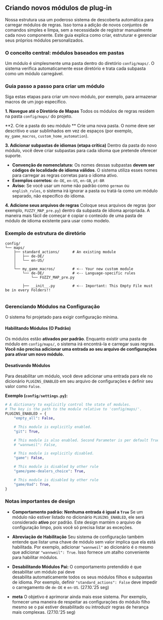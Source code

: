 ## Criando novos módulos de plug-in

Nossa estrutura usa um poderoso sistema de descoberta automática para carregar módulos de regras. Isso torna a adição de novos conjuntos de comandos simples e limpa, sem a necessidade de registrar manualmente cada novo componente. Este guia explica como criar, estruturar e gerenciar seus próprios módulos personalizados.

### O conceito central: módulos baseados em pastas

Um módulo é simplesmente uma pasta dentro do diretório `config/maps/`. O sistema verifica automaticamente esse diretório e trata cada subpasta como um módulo carregável.

### Guia passo a passo para criar um módulo

Siga estas etapas para criar um novo módulo, por exemplo, para armazenar macros de um jogo específico.

**1. Navegue até o Diretório de Mapas**
Todos os módulos de regras residem na pasta `config/maps/` do projeto.

**2. Crie a pasta do seu módulo **
Crie uma nova pasta. O nome deve ser descritivo e usar sublinhados em vez de espaços (por exemplo, `my_game_macros`, `custom_home_automation`).

**3. Adicionar subpastas de idiomas (etapa crítica)**
Dentro da pasta do novo módulo, você deve criar subpastas para cada idioma que pretende oferecer suporte.

* **Convenção de nomenclatura:** Os nomes dessas subpastas **devem ser códigos de localidade de idioma válidos**. O sistema utiliza esses nomes para carregar as regras corretas para o idioma ativo.
* **Exemplos corretos:** `de-DE`, `en-US`, `en-GB`, `pt-BR`
* **Aviso:** Se você usar um nome não padrão como `german` ou `english_rules`, o sistema irá ignorar a pasta ou tratá-la como um módulo separado, não específico do idioma.

**4. Adicione seus arquivos de regras**
Coloque seus arquivos de regras (por exemplo, `FUZZY_MAP_pre.py`) dentro da subpasta de idioma apropriada. A maneira mais fácil de começar é copiar o conteúdo de uma pasta de módulo de idioma existente para usar como modelo.

### Exemplo de estrutura de diretório

```
config/
└── maps/
    ├── standard_actions/      # An existing module
    │   ├── de-DE/
    │   └── en-US/
    │
    └── my_game_macros/        # <-- Your new custom module
        └── de-DE/             # <-- Language-specific rules
            └── FUZZY_MAP_pre.py

        ├── __init__.py        # <-- Important: This Empty File must be in every Folders!!
            
```

### Gerenciando Módulos na Configuração

O sistema foi projetado para exigir configuração mínima.

#### Habilitando Módulos (O Padrão)

Os módulos estão **ativados por padrão**. Enquanto existir uma pasta de módulo em `config/maps/`, o sistema irá encontrá-la e carregar suas regras. **Você não precisa adicionar uma entrada ao seu arquivo de configurações para ativar um novo módulo.**

#### Desativando Módulos

Para desabilitar um módulo, você deve adicionar uma entrada para ele no dicionário `PLUGINS_ENABLED` em seu arquivo de configurações e definir seu valor como `False`.

**Exemplo (`config/settings.py`):**
```python
# A dictionary to explicitly control the state of modules.
# The key is the path to the module relative to 'config/maps/'.
PLUGINS_ENABLED = {
    "empty_all": False,

    # This module is explicitly enabled.
    "git": True,

    # This module is also enabled. Second Parameter is per default True. Not False means True.
    # "wannweil": False,

    # This module is explicitly disabled.
    "game": False,

    # This module is disabled by other rule
    "game/game-dealers_choice": True,

    # This module is disabled by other rule
    "game/0ad": True,
}


```
### Notas importantes de design

* **Comportamento padrão: Nenhuma entrada é igual a `True`**
Se um módulo não estiver listado no dicionário `PLUGINS_ENABLED`, ele será considerado **ativo** por padrão. Este design mantém o arquivo de configuração limpo, pois você só precisa listar as exceções.

* **Abreviação de Habilitação**
Seu sistema de configuração também entende que listar uma chave de módulo sem valor implica que ela está habilitada. Por exemplo, adicionar `"wannweil"` ao dicionário é o mesmo que adicionar `"wannweil": True`. Isso fornece um atalho conveniente para habilitar módulos.

* **Desabilitando Módulos Pai:** O comportamento pretendido é que desabilitar um módulo pai deve   
desabilita automaticamente todos os seus módulos filhos e subpastas de idioma. Por exemplo, definir `"standard_actions": False` deve impedir o carregamento de `de-DE` e `en-US`. (27.10.'25 seg)
  
*   **meta**
O objetivo é aprimorar ainda mais esse sistema. Por exemplo, fornecer uma maneira de respeitar as configurações do módulo filho mesmo se o pai estiver desabilitado ou introduzir regras de herança mais complexas. (27.10.'25 seg)